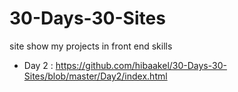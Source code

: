 # 30-Days-30-Sites
site show my projects in front end skills
- Day 2 : https://github.com/hibaakel/30-Days-30-Sites/blob/master/Day2/index.html
